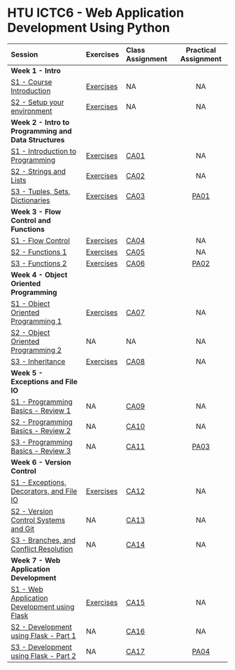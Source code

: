 # HTU ICTC6 - Web Application Development Using Python 

| Session                                                             | Exercises            | Class Assignment             |     Practical Assignment     |
| :------------------------------------------------------------------ | :------------------- | :--------------------------- | :--------------------------: |
| **Week 1 - Intro**                                                  |
| [S1 - Course Introduction](./W1/lecture-notes/)                     | [Exercises](./W1/S1) | NA                           |              NA              |
| [S2 - Setup your environment](./W1/lecture-notes/)                  | [Exercises](./W1/S2) | NA                           |              NA              |
| **Week 2 - Intro to Programming and Data Structures**               |
| [S1 - Introduction to Programming](./W2/lecture-notes/)             | [Exercises](./W2/S1) | [CA01](./W2/S1/CA01/CA01.md) |              NA              |
| [S2 - Strings and Lists](./W2/lecture-notes/)                       | [Exercises](./W2/S2) | [CA02](./W2/S2/CA02/CA02.md) |              NA              |
| [S3 - Tuples, Sets, Dictionaries](./W2/lecture-notes/)              | [Exercises](./W2/S3) | [CA03](./W2/S3/CA03/CA03.md) | [PA01](./W2/S3/PA01/PA01.md) |
| **Week 3 - Flow Control and Functions**                             |
| [S1 - Flow Control](./W3/lecture-notes/)                            | [Exercises](./W3/S1) | [CA04](./W3/S1/CA04/CA04.md) |              NA              |
| [S2 - Functions 1](./W3/lecture-notes/)                             | [Exercises](./W3/S2) | [CA05](./W3/S2/CA05/CA05.md) |              NA              |
| [S3 - Functions 2](./W3/lecture-notes/)                             | [Exercises](./W3/S3) | [CA06](./W3/S3/CA06/CA06.md) | [PA02](./W3/S3/PA02/PA02.md) |
| **Week 4 - Object Oriented Programming**                            |
| [S1 - Object Oriented Programming 1](./W4/lecture-notes/)           | [Exercises](./W4/S1) | [CA07](./W4/S1/CA07/CA07.md) |              NA              |
| [S2 - Object Oriented Programming 2](./W4/lecture-notes/)           | NA                   | NA                           |              NA              |
| [S3 - Inheritance](./W4/lecture-notes/)                             | [Exercises](./W4/S3) | [CA08](./W4/S3/CA08/CA08.md) |              NA              |
| **Week 5 - Exceptions and File IO**                                 |
| [S1 - Programming Basics - Review 1](./W5/)                         | NA                   | [CA09](./W5/S1/CA09/CA09.md) |              NA              |
| [S2 - Programming Basics - Review 2](./W5/)                         | NA                   | [CA10](./W5/S2/CA10/CA10.md) |              NA              |
| [S3 - Programming Basics - Review 3](./W5/)                         | NA                   | [CA11](./W5/S3/CA11/CA11.md) | [PA03](./W5/S3/PA03/PA03.md) |
| **Week 6 - Version Control**                                        |
| [S1 - Exceptions, Decorators, and File IO](./W6/lectures-notes)     | [Exercises](./W6/S1) | [CA12](./W6/S1/CA12/CA12.md) |              NA              |
| [S2 - Version Control Systems and Git](./W6/lectures-notes)         | NA                   | [CA13](./W6/S2/CA13/CA13.md) |              NA              |
| [S3 - Branches, and Conflict Resolution](./W6/lectures-notes)       | NA                   | [CA14](./W6/S3/CA14/CA14.md) |              NA              |
| **Week 7 - Web Application Development**                            |
| [S1 - Web Application Development using Flask](./W7/lectures-notes) | [Exercises](./W7/S1) | [CA15](./W7/S1/CA15/CA15.md) |              NA              |
| [S2 - Development using Flask - Part 1](./W6/lectures-notes)        | NA                   | [CA16](./W7/S2/CA16/CA16.md) |              NA              |
| [S3 - Development using Flask - Part 2](./W6/lectures-notes)        | NA                   | [CA17](./W7/S3/CA17/CA17.md) | [PA04](./W7/S3/PA04/PA04.md) |